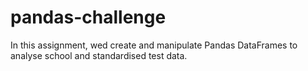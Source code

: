 # pandas-challenge
In this assignment, wed create and manipulate Pandas DataFrames to analyse school and standardised test data.

